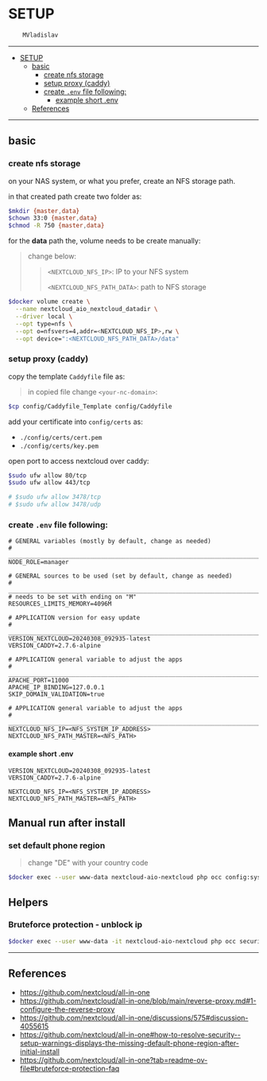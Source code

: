 # SETUP

```sh
    MVladislav
```

---

- [SETUP](#setup)
  - [basic](#basic)
    - [create nfs storage](#create-nfs-storage)
    - [setup proxy (caddy)](#setup-proxy-caddy)
    - [create `.env` file following:](#create-env-file-following)
      - [example short .env](#example-short-env)
  - [References](#references)

---

## basic

### create nfs storage

on your NAS system, or what you prefer, create an NFS storage path.

in that created path create two folder as:

```sh
$mkdir {master,data}
$chown 33:0 {master,data}
$chmod -R 750 {master,data}
```

for the **data** path the, volume needs to be create manually:

> change below:
>
> > `<NEXTCLOUD_NFS_IP>`: IP to your NFS system
> >
> > `<NEXTCLOUD_NFS_PATH_DATA>`: path to NFS storage

```sh
$docker volume create \
  --name nextcloud_aio_nextcloud_datadir \
  --driver local \
  --opt type=nfs \
  --opt o=nfsvers=4,addr=<NEXTCLOUD_NFS_IP>,rw \
  --opt device=":<NEXTCLOUD_NFS_PATH_DATA>/data"
```

### setup proxy (caddy)

copy the template `Caddyfile` file as:

> in copied file change `<your-nc-domain>`:

```sh
$cp config/Caddyfile_Template config/Caddyfile
```

add your certificate into `config/certs` as:

- `./config/certs/cert.pem`
- `./config/certs/key.pem`

open port to access nextcloud over caddy:

```sh
$sudo ufw allow 80/tcp
$sudo ufw allow 443/tcp

# $sudo ufw allow 3478/tcp
# $sudo ufw allow 3478/udp
```

### create `.env` file following:

```env
# GENERAL variables (mostly by default, change as needed)
# ______________________________________________________________________________
NODE_ROLE=manager

# GENERAL sources to be used (set by default, change as needed)
# ______________________________________________________________________________
# needs to be set with ending on "M"
RESOURCES_LIMITS_MEMORY=4096M

# APPLICATION version for easy update
# ______________________________________________________________________________
VERSION_NEXTCLOUD=20240308_092935-latest
VERSION_CADDY=2.7.6-alpine

# APPLICATION general variable to adjust the apps
# ______________________________________________________________________________
APACHE_PORT=11000
APACHE_IP_BINDING=127.0.0.1
SKIP_DOMAIN_VALIDATION=true

# APPLICATION general variable to adjust the apps
# ______________________________________________________________________________
NEXTCLOUD_NFS_IP=<NFS_SYSTEM_IP_ADDRESS>
NEXTCLOUD_NFS_PATH_MASTER=<NFS_PATH>
```

#### example short .env

```env
VERSION_NEXTCLOUD=20240308_092935-latest
VERSION_CADDY=2.7.6-alpine

NEXTCLOUD_NFS_IP=<NFS_SYSTEM_IP_ADDRESS>
NEXTCLOUD_NFS_PATH_MASTER=<NFS_PATH>
```

## Manual run after install

### set default phone region

> change "DE" with your country code

```sh
$docker exec --user www-data nextcloud-aio-nextcloud php occ config:system:set default_phone_region --value="DE"
```

## Helpers

### Bruteforce protection - unblock ip

```sh
$docker exec --user www-data -it nextcloud-aio-nextcloud php occ security:bruteforce:reset <ip-address>
```

---

## References

- <https://github.com/nextcloud/all-in-one>
- <https://github.com/nextcloud/all-in-one/blob/main/reverse-proxy.md#1-configure-the-reverse-proxy>
- <https://github.com/nextcloud/all-in-one/discussions/575#discussion-4055615>
- <https://github.com/nextcloud/all-in-one#how-to-resolve-security--setup-warnings-displays-the-missing-default-phone-region-after-initial-install>
- <https://github.com/nextcloud/all-in-one?tab=readme-ov-file#bruteforce-protection-faq>
